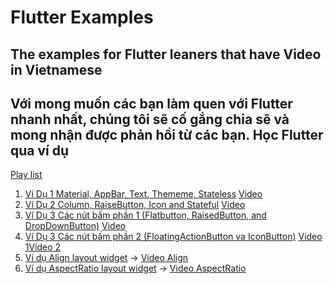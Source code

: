 # Flutter Examples

## The examples for Flutter leaners that have Video in Vietnamese

## Với mong muốn các bạn làm quen với Flutter nhanh nhất, chúng tôi sẽ cố gắng chia sẽ và mong nhận được phản hồi từ các bạn. Học Flutter qua ví dụ

[Play list](https://www.youtube.com/playlist?list=PLM4bSt3Dxgu0UTHB7hoiH10zueylcyib3)

1. [Ví Dụ 1 Material, AppBar, Text, Thememe, Stateless](flutter_hello) [Video](https://www.youtube.com/watch?v=NH_uMfhXHs4)
2. [Ví Dụ 2 Column, RaiseButton, Icon and Stateful](flutter_stateful) [Video](https://www.youtube.com/watch?v=XTntFVnb3n8)
3. [Ví Dụ 3 Các nút bấm phần 1 (Flatbutton, RaisedButton, and DropDownButton)](flutter_vidu3) [Video](https://www.youtube.com/watch?v=6PYA7C_jsCg&t=7s)
4. [Ví Dụ 3 Các nút bấm phần 2 (FloatingActionButton va IconButton)](flutter_vidu3) [Video 1](https://www.youtube.com/watch?v=BDeT6FbK5Co)[Video 2](https://www.youtube.com/watch?v=9ul5ScqPflg)
5. [Ví dụ Align layout widget](flutter_layouts/lib/singlechild/align_layout.dart) -> [Video Align](https://www.youtube.com/watch?v=NztPL8a--rw)
6. [Ví dụ AspectRatio layout widget](flutter_layouts/lib/singlechild/aspectratio_layout.dart) -> [Video AspectRatio](https://www.youtube.com/watch?v=QppOj-4-vGo)

